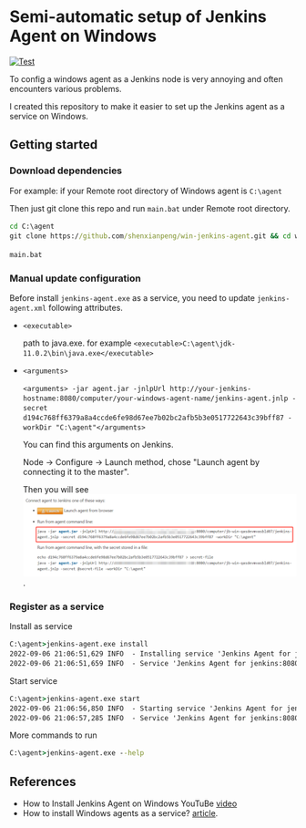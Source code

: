 # Semi-automatic setup of Jenkins Agent on Windows

[![Test](https://github.com/shenxianpeng/win-jenkins-agent/actions/workflows/test.yml/badge.svg)](https://github.com/shenxianpeng/win-jenkins-agent/actions/workflows/test.yml)

To config a windows agent as a Jenkins node is very annoying and often encounters various problems.

I created this repository to make it easier to set up the Jenkins agent as a service on Windows.

## Getting started

### Download dependencies

For example: if your Remote root directory of Windows agent is `C:\agent`

Then just git clone this repo and run `main.bat` under Remote root directory.

```bat
cd C:\agent
git clone https://github.com/shenxianpeng/win-jenkins-agent.git && cd win-jenkins-agent

main.bat
```

### Manual update configuration

Before install `jenkins-agent.exe` as a service, you need to update `jenkins-agent.xml` following attributes.

* `<executable>`

    path to java.exe. for example `<executable>C:\agent\jdk-11.0.2\bin\java.exe</executable>`

* `<arguments>`

    `<arguments> -jar agent.jar -jnlpUrl http://your-jenkins-hostname:8080/computer/your-windows-agent-name/jenkins-agent.jnlp -secret d194c768ff6379a8a4ccde6fe98d67ee7b02bc2afb5b3e0517722643c39bff87 -workDir "C:\agent"</arguments>`

    You can find this arguments on Jenkins.

    Node -> Configure -> Launch method, chose "Launch agent by connecting it to the master".

    Then you will see ![arguments](images/arguments.png).

### Register as a service

Install as service

```bat
C:\agent>jenkins-agent.exe install
2022-09-06 21:06:51,629 INFO  - Installing service 'Jenkins Agent for jenkins:8080 (jenkins8080agent)'...
2022-09-06 21:06:51,659 INFO  - Service 'Jenkins Agent for jenkins:8080 (jenkins8080agent)' was installed successfully.
```

Start service

```bat
C:\agent>jenkins-agent.exe start
2022-09-06 21:06:56,850 INFO  - Starting service 'Jenkins Agent for jenkins:8080 (jenkins8080agent)'...
2022-09-06 21:06:57,285 INFO  - Service 'Jenkins Agent for jenkins:8080 (jenkins8080agent)' started successfully.
```

More commands to run

```bat
C:\agent>jenkins-agent.exe --help
```

## References

* How to Install Jenkins Agent on Windows YouTuBe [video](https://youtu.be/N8AQTlHoBKc)
* How to install Windows agents as a service? [article](https://support.cloudbees.com/hc/en-us/articles/217423827-How-to-install-Windows-agents-as-a-service-).
